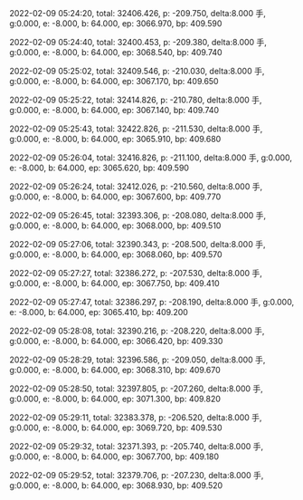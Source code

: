2022-02-09 05:24:20, total: 32406.426, p: -209.750, delta:8.000 手, g:0.000, e: -8.000, b: 64.000, ep: 3066.970, bp: 409.590

2022-02-09 05:24:40, total: 32400.453, p: -209.380, delta:8.000 手, g:0.000, e: -8.000, b: 64.000, ep: 3068.540, bp: 409.740

2022-02-09 05:25:02, total: 32409.546, p: -210.030, delta:8.000 手, g:0.000, e: -8.000, b: 64.000, ep: 3067.170, bp: 409.650

2022-02-09 05:25:22, total: 32414.826, p: -210.780, delta:8.000 手, g:0.000, e: -8.000, b: 64.000, ep: 3067.140, bp: 409.740

2022-02-09 05:25:43, total: 32422.826, p: -211.530, delta:8.000 手, g:0.000, e: -8.000, b: 64.000, ep: 3065.910, bp: 409.680

2022-02-09 05:26:04, total: 32416.826, p: -211.100, delta:8.000 手, g:0.000, e: -8.000, b: 64.000, ep: 3065.620, bp: 409.590

2022-02-09 05:26:24, total: 32412.026, p: -210.560, delta:8.000 手, g:0.000, e: -8.000, b: 64.000, ep: 3067.600, bp: 409.770

2022-02-09 05:26:45, total: 32393.306, p: -208.080, delta:8.000 手, g:0.000, e: -8.000, b: 64.000, ep: 3068.000, bp: 409.510

2022-02-09 05:27:06, total: 32390.343, p: -208.500, delta:8.000 手, g:0.000, e: -8.000, b: 64.000, ep: 3068.060, bp: 409.570

2022-02-09 05:27:27, total: 32386.272, p: -207.530, delta:8.000 手, g:0.000, e: -8.000, b: 64.000, ep: 3067.750, bp: 409.410

2022-02-09 05:27:47, total: 32386.297, p: -208.190, delta:8.000 手, g:0.000, e: -8.000, b: 64.000, ep: 3065.410, bp: 409.200

2022-02-09 05:28:08, total: 32390.216, p: -208.220, delta:8.000 手, g:0.000, e: -8.000, b: 64.000, ep: 3066.420, bp: 409.330

2022-02-09 05:28:29, total: 32396.586, p: -209.050, delta:8.000 手, g:0.000, e: -8.000, b: 64.000, ep: 3068.310, bp: 409.670

2022-02-09 05:28:50, total: 32397.805, p: -207.260, delta:8.000 手, g:0.000, e: -8.000, b: 64.000, ep: 3071.300, bp: 409.820

2022-02-09 05:29:11, total: 32383.378, p: -206.520, delta:8.000 手, g:0.000, e: -8.000, b: 64.000, ep: 3069.720, bp: 409.530

2022-02-09 05:29:32, total: 32371.393, p: -205.740, delta:8.000 手, g:0.000, e: -8.000, b: 64.000, ep: 3067.700, bp: 409.180

2022-02-09 05:29:52, total: 32379.706, p: -207.230, delta:8.000 手, g:0.000, e: -8.000, b: 64.000, ep: 3068.930, bp: 409.520